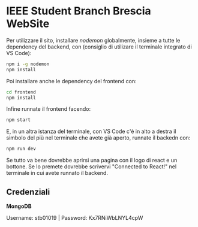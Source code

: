 # IEEE Student Branch Brescia WebSite

Per utilizzare il sito, installare _nodemon_ globalmente, insieme a tutte le dependency del backend, con (consiglio di utilizare il terminale integrato di VS Code):

```bash
npm i -g nodemon
npm install
```


Poi installare anche le dependency del frontend con:

```bash
cd frontend
npm install
```

Infine runnate il frontend facendo:

```bash
npm start
```

E, in un altra istanza del terminale, con VS Code c'è in alto a destra il simbolo del più nel terminale che avete già aperto, runnate il backedn con:

```bash
npm run dev
```

Se tutto va bene dovrebbe aprirsi una pagina con il logo di react e un bottone. Se lo premete dovrebbe scrivervi "Connected to React!" nel terminale in cui avete runnato il backend.

## Credenziali

__MongoDB__

Username: stb01019 | Password: Kx7RNiWbLNYL4cpW
